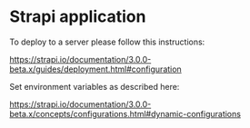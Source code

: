 # Strapi application

To deploy to a server please follow this instructions:

https://strapi.io/documentation/3.0.0-beta.x/guides/deployment.html#configuration

Set environment variables as described here:
 
https://strapi.io/documentation/3.0.0-beta.x/concepts/configurations.html#dynamic-configurations
